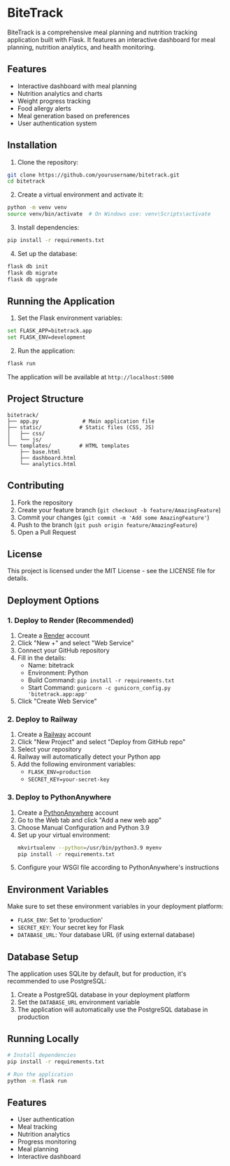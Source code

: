 # BiteTrack

BiteTrack is a comprehensive meal planning and nutrition tracking application built with Flask. It features an interactive dashboard for meal planning, nutrition analytics, and health monitoring.

## Features

- Interactive dashboard with meal planning
- Nutrition analytics and charts
- Weight progress tracking
- Food allergy alerts
- Meal generation based on preferences
- User authentication system

## Installation

1. Clone the repository:
```bash
git clone https://github.com/yourusername/bitetrack.git
cd bitetrack
```

2. Create a virtual environment and activate it:
```bash
python -m venv venv
source venv/bin/activate  # On Windows use: venv\Scripts\activate
```

3. Install dependencies:
```bash
pip install -r requirements.txt
```

4. Set up the database:
```bash
flask db init
flask db migrate
flask db upgrade
```

## Running the Application

1. Set the Flask environment variables:
```bash
set FLASK_APP=bitetrack.app
set FLASK_ENV=development
```

2. Run the application:
```bash
flask run
```

The application will be available at `http://localhost:5000`

## Project Structure

```
bitetrack/
├── app.py              # Main application file
├── static/            # Static files (CSS, JS)
│   ├── css/
│   └── js/
└── templates/         # HTML templates
    ├── base.html
    ├── dashboard.html
    └── analytics.html
```

## Contributing

1. Fork the repository
2. Create your feature branch (`git checkout -b feature/AmazingFeature`)
3. Commit your changes (`git commit -m 'Add some AmazingFeature'`)
4. Push to the branch (`git push origin feature/AmazingFeature`)
5. Open a Pull Request

## License

This project is licensed under the MIT License - see the LICENSE file for details.

## Deployment Options

### 1. Deploy to Render (Recommended)

1. Create a [Render](https://render.com) account
2. Click "New +" and select "Web Service"
3. Connect your GitHub repository
4. Fill in the details:
   - Name: bitetrack
   - Environment: Python
   - Build Command: `pip install -r requirements.txt`
   - Start Command: `gunicorn -c gunicorn_config.py 'bitetrack.app:app'`
5. Click "Create Web Service"

### 2. Deploy to Railway

1. Create a [Railway](https://railway.app) account
2. Click "New Project" and select "Deploy from GitHub repo"
3. Select your repository
4. Railway will automatically detect your Python app
5. Add the following environment variables:
   - `FLASK_ENV=production`
   - `SECRET_KEY=your-secret-key`

### 3. Deploy to PythonAnywhere

1. Create a [PythonAnywhere](https://www.pythonanywhere.com) account
2. Go to the Web tab and click "Add a new web app"
3. Choose Manual Configuration and Python 3.9
4. Set up your virtual environment:
   ```bash
   mkvirtualenv --python=/usr/bin/python3.9 myenv
   pip install -r requirements.txt
   ```
5. Configure your WSGI file according to PythonAnywhere's instructions

## Environment Variables

Make sure to set these environment variables in your deployment platform:

- `FLASK_ENV`: Set to 'production'
- `SECRET_KEY`: Your secret key for Flask
- `DATABASE_URL`: Your database URL (if using external database)

## Database Setup

The application uses SQLite by default, but for production, it's recommended to use PostgreSQL:

1. Create a PostgreSQL database in your deployment platform
2. Set the `DATABASE_URL` environment variable
3. The application will automatically use the PostgreSQL database in production

## Running Locally

```bash
# Install dependencies
pip install -r requirements.txt

# Run the application
python -m flask run
```

## Features

- User authentication
- Meal tracking
- Nutrition analytics
- Progress monitoring
- Meal planning
- Interactive dashboard 